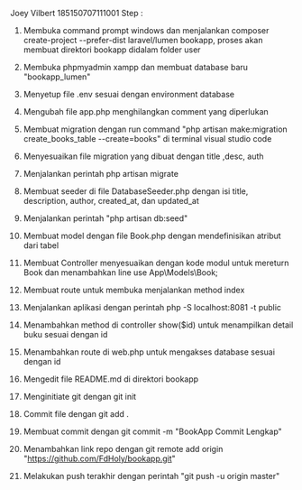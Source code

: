 Joey Vilbert 185150707111001
Step : 

1. Membuka command prompt windows dan menjalankan composer create-project --prefer-dist laravel/lumen bookapp, proses akan membuat direktori bookapp didalam folder user

2. Membuka phpmyadmin xampp dan membuat database baru "bookapp_lumen"

3. Menyetup file .env sesuai dengan environment database

4. Mengubah file app.php menghilangkan comment yang diperlukan

5. Membuat migration dengan run command "php artisan make:migration create_books_table --create=books" di terminal visual studio code

6. Menyesuaikan file migration yang dibuat dengan title ,desc, auth

7. Menjalankan perintah php artisan migrate

8. Membuat seeder di file DatabaseSeeder.php dengan isi title, description, author, created_at, dan updated_at

9. Menjalankan perintah "php artisan db:seed"

10. Membuat model dengan file Book.php dengan mendefinisikan atribut dari tabel

11. Membuat Controller menyesuaikan dengan kode modul untuk mereturn Book dan menambahkan line use App\Models\Book;

12. Membuat route untuk membuka menjalankan method index

13. Menjalankan aplikasi dengan perintah php -S localhost:8081 -t public

14. Menambahkan method di controller show($id) untuk menampilkan detail buku sesuai dengan id

15. Menambahkan route di web.php untuk mengakses database sesuai dengan id

16. Mengedit file README.md di direktori bookapp

17. Menginitiate git dengan git init

18. Commit file dengan git add . 

19. Membuat commit dengan git commit -m "BookApp Commit Lengkap"

20. Menambahkan link repo dengan git remote add origin "https://github.com/FdHoly/bookapp.git"

21. Melakukan push terakhir dengan perintah "git push -u origin master"